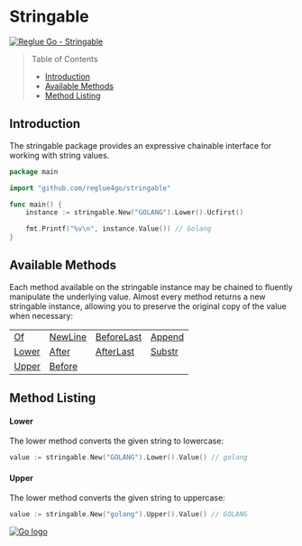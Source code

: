# Stringable

[![Reglue Go - Stringable](https://img.shields.io/static/v1?label=coverage&message=100%&color=green&logo=coveralls)](https://github.com/reglue4go/stringable)

> Table of Contents
>
> -   [Introduction](#introduction)
> -   [Available Methods](#available-methods)
> -   [Method Listing](#method-listing)

## Introduction

The stringable package provides an expressive chainable interface for working with string values.

```go
package main

import "github.com/reglue4go/stringable"

func main() {
	instance := stringable.New("GOLANG").Lower().Ucfirst()

	fmt.Printf("%v\n", instance.Value()) // Golang
}

```

## Available Methods

Each method available on the stringable instance may be chained to fluently manipulate the underlying value.
Almost every method returns a new stringable instance, allowing you to preserve the original copy of the value when necessary:

|                 |                     |                           |                   |
| --------------- | ------------------- | ------------------------- | ----------------- |
| [Of](#Of)       | [NewLine](#NewLine) | [BeforeLast](#BeforeLast) | [Append](#Append) |
| [Lower](#Lower) | [After](#After)     | [AfterLast](#AfterLast)   | [Substr](#substr) |
| [Upper](#Upper) | [Before](#before)   |                           |                   |

## Method Listing

#### Lower

The lower method converts the given string to lowercase:

```go
value := stringable.New("GOLANG").Lower().Value() // golang
```

#### Upper

The lower method converts the given string to uppercase:

```go
value := stringable.New("golang").Upper().Value() // GOLANG
```

[![Go logo](https://reglue4go.github.io/docs/img/go/Go-Logo_Blue.svg 'Go logo')](https://reglue4go.github.io/docs/)
